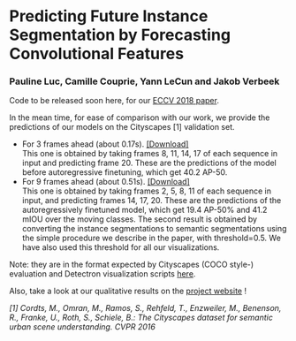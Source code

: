 # Predicting Future Instance Segmentation by Forecasting Convolutional Features
### Pauline Luc, Camille Couprie, Yann LeCun and Jakob Verbeek

Code to be released soon here, for our [ECCV 2018 paper](https://arxiv.org/pdf/1803.11496.pdf).

In the mean time, for ease of comparison with our work, we provide the predictions of our models on the Cityscapes [1] validation set.
- For 3 frames ahead (about 0.17s). [[Download]](https://github.com/paulineluc/forecasting_dense_convolutional_features/raw/master/f2f_nT1_ishexcx9to.tar.gz)  
This one is obtained by taking frames 8, 11, 14, 17 of each sequence in input and predicting frame 20. These are the predictions of the model before autoregressive finetuning, which get 40.2 AP-50.
- For 9 frames ahead (about 0.51s). [[Download]](https://github.com/paulineluc/forecasting_dense_convolutional_features/raw/master/f2f_ft_nT3_chxyxe4vqc.tar.gz)  
This one is obtained by taking frames 2, 5, 8, 11 of each sequence in input, and predicting frames 14, 17, 20. These are the predictions of the autoregressively finetuned model, which get 19.4 AP-50% and 41.2 mIOU over the moving classes. The second result is obtained by converting the instance segmentations to semantic segmentations using the simple procedure we describe in the paper, with threshold=0.5. We have also used this threshold for all our visualizations.

Note: they are in the format expected by Cityscapes (COCO style-) evaluation and Detectron visualization scripts [here](https://github.com/facebookresearch/Detectron).

Also, take a look at our qualitative results on the [project website](http://thoth.inrialpes.fr/people/pluc/instpred2018) !

*[1] Cordts, M., Omran, M., Ramos, S., Rehfeld, T., Enzweiler, M., Benenson, R., Franke, U., Roth, S., Schiele, B.: The Cityscapes dataset for semantic urban scene understanding. CVPR 2016*
